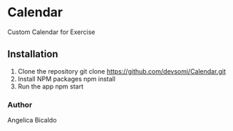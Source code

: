 # Calendar
Custom Calendar for Exercise

## Installation

1. Clone the repository
    git clone https://github.com/devsomi/Calendar.git
2. Install NPM packages
    npm install
3. Run the app
    npm start

### Author

Angelica Bicaldo

